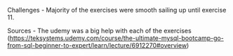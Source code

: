 Challenges
    - Majority of the exercises were smooth sailing up until exercise 11.

Sources
    - The udemy was a big help with each of the exercises (https://teksystems.udemy.com/course/the-ultimate-mysql-bootcamp-go-from-sql-beginner-to-expert/learn/lecture/6912270#overview)